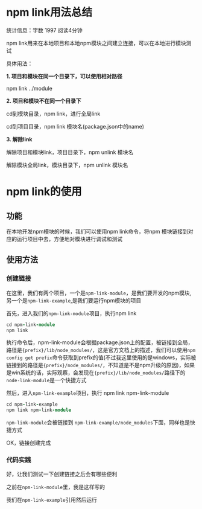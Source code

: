 # npm link用法总结

统计信息：字数 1997  阅读4分钟


npm link用来在本地项目和本地npm模块之间建立连接，可以在本地进行模块测试

具体用法：

**1. 项目和模块在同一个目录下，可以使用相对路径**

npm link ../module

**2. 项目和模块不在同一个目录下**

cd到模块目录，npm link，进行全局link

cd到项目目录，npm link 模块名(package.json中的name)

**3. 解除link**

解除项目和模块link，项目目录下，npm unlink 模块名

解除模块全局link，模块目录下，npm unlink 模块名



# npm link的使用



## 功能

在本地开发npm模块的时候，我们可以使用npm link命令，将npm 模块链接到对应的运行项目中去，方便地对模块进行调试和测试

## 使用方法

### 创建链接

在这里，我们有两个项目，一个是`npm-link-module`，是我们要开发的npm模块,另一个是`npm-link-example`,是我们要运行npm模块的项目

首先，进入我们的`npm-link-module`项目，执行npm link

```ruby
cd npm-link-module
npm link
```

执行命令后，npm-link-module会根据package.json上的配置，被链接到全局，路径是`{prefix}/lib/node_modules/`，这是官方文档上的描述，我们可以使用`npm config get prefix`命令获取到prefix的值(不过我这里使用的是windows，实际被链接到的路径是`{prefix}/node_modules/`，不知道是不是npm升级的原因)，如果是win系统的话，实际观察，会发现在`{prefix}/lib/node_modules/`路径下的`node-link-module`是一个快捷方式

然后，进入`npm-link-example`项目，执行 npm link npm-link-module

```ruby
cd npm-link-example
npm link npm-link-module
```

`npm-link-module`会被链接到 `npm-link-example/node_modules`下面，同样也是快捷方式

OK，链接创建完成



### 代码实践

好，让我们测试一下创建链接之后会有哪些便利

之前在`npm-link-module`里，我是这样写的

我们在`npm-link-example`引用然后运行
